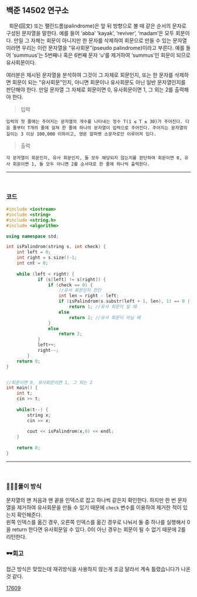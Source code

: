 ## 백준 14502 연구소

&nbsp;
회문(回文) 또는 팰린드롬(palindrome)은 앞 뒤 방향으로 볼 때 같은 순서의 문자로 구성된 문자열을 말한다. 예를 들어 ‘abba’ ‘kayak’, ‘reviver’, ‘madam’은 모두 회문이다. 만일 그 자체는 회문이 아니지만 한 문자를 삭제하여 회문으로 만들 수 있는 문자열이라면 우리는 이런 문자열을 “유사회문”(pseudo palindrome)이라고 부른다. 예를 들어 ‘summuus’는 5번째나 혹은 6번째 문자 ‘u’를 제거하여 ‘summus’인 회문이 되므로 유사회문이다.

여러분은 제시된 문자열을 분석하여 그것이 그 자체로 회문인지, 또는 한 문자를 삭제하면 회문이 되는 “유사회문”인지, 아니면 회문이나 유사회문도 아닌 일반 문자열인지를 판단해야 한다. 만일 문자열 그 자체로 회문이면 0, 유사회문이면 1, 그 외는 2를 출력해야 한다. 
&nbsp;

>입력 

    입력의 첫 줄에는 주어지는 문자열의 개수를 나타내는 정수 T(1 ≤ T ≤ 30)가 주어진다. 다음 줄부터 T개의 줄에 걸쳐 한 줄에 하나의 문자열이 입력으로 주어진다. 주어지는 문자열의 길이는 3 이상 100,000 이하이고, 영문 알파벳 소문자로만 이루어져 있다.

>출력

    각 문자열이 회문인지, 유사 회문인지, 둘 모두 해당되지 않는지를 판단하여 회문이면 0, 유사 회문이면 1, 둘 모두 아니면 2를 순서대로 한 줄에 하나씩 출력한다.

***
&nbsp;
### 코드
```cpp
#include <iostream>
#include <string>
#include <string.h>
#include <algorithm>

using namespace std;

int isPalindrom(string s, int check) {
    int left = 0;
    int right = s.size()-1;
    int cnt = 0;
    
    while (left < right) {
            if (s[left] != s[right]) {
                if (check == 0) {
                    //유사 회문인지 판단
                    int len = right - left;
                    if (isPalindrom(s.substr(left + 1, len), 1) == 0 || isPalindrom(s.substr(left, len), 1) == 0)
                        return 1; //유사 회문이 일 때
                    else
                        return 2; //유사 회문이 아닐 때
                }
                else
                    return 2;
            }
            left++;
            right--;
        }
    return 0;
}


//회문이면 0, 유사회문이면 1, 그 외는 2
int main() {
    int t;
    cin >> t;
    
    while(t--) {
        string x;
        cin >> x;
        
        cout << isPalindrom(x,0) << endl;
    }
    
    return 0;
}


```
***

&nbsp;

### 👩🏻‍💻풀이 방식
문자열의 맨 처음과 맨 끝을 인덱스로 잡고 하나씩 같은지 확인한다. 하지만 한 번 문자열을 제거하여 유사회문을 만들 수 있기 때문에 `check` 변수를 이용하여 제거한 적이 있는지 확인해준다.  
왼쪽 인덱스를 옮긴 경우, 오른쪽 인덱스를 옮긴 경우로 나눠서 둘 중 하나를 실행해서 0을 return 한다면 유사회문일 수 있다.
0이 아닌 경우는 회문이 될 수 없기 때문에 2를 리턴한다. 


### 🕶회고
접근 방식은 맞았는데 재귀방식을 사용하지 않는게 조금 달라서 계속 틀렸습니다가 나온 것 같다.





[17609](https://www.acmicpc.net/problem/17609, "baekjoon")
